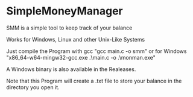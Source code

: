 # SimpleMoneyManager
SMM is a simple tool to keep track of your balance


Works for Windows, Linux and other Unix-Like Systems

Just compile the Program with gcc "gcc main.c -o smm" or for Windows "x86_64-w64-mingw32-gcc.exe .\main.c -o .\monman.exe"

A Windows binary is also available in the Realeases.

Note that this Program will create a .txt file to store your balance in the directory you open it.
